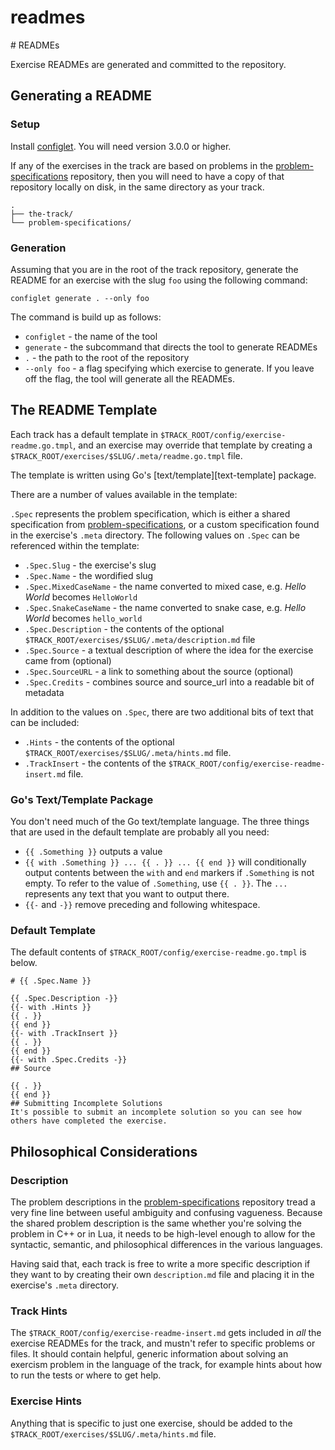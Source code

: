 # readmes

\# READMEs

Exercise READMEs are generated and committed to the repository.

## Generating a README

### Setup

Install [configlet](https://github.com/exercism/configlet). You will need version 3.0.0 or higher.

If any of the exercises in the track are based on problems in the [problem-specifications](https://github.com/exercism/problem-specifications/tree/master/exercises) repository, then you will need to have a copy of that repository locally on disk, in the same directory as your track.

```text
.
├── the-track/
└── problem-specifications/
```

### Generation

Assuming that you are in the root of the track repository, generate the README for an exercise with the slug `foo` using the following command:

```text
configlet generate . --only foo
```

The command is build up as follows:

* `configlet` - the name of the tool
* `generate` - the subcommand that directs the tool to generate READMEs
* `.` - the path to the root of the repository
* `--only foo` - a flag specifying which exercise to generate. If you leave off the flag, the tool will generate all the READMEs.

## The README Template

Each track has a default template in `$TRACK_ROOT/config/exercise-readme.go.tmpl`, and an exercise may override that template by creating a `$TRACK_ROOT/exercises/$SLUG/.meta/readme.go.tmpl` file.

The template is written using Go's \[text/template\]\[text-template\] package.

There are a number of values available in the template:

`.Spec` represents the problem specification, which is either a shared specification from [problem-specifications](https://github.com/exercism/problem-specifications/tree/master/exercises), or a custom specification found in the exercise's `.meta` directory. The following values on `.Spec` can be referenced within the template:

* `.Spec.Slug` - the exercise's slug
* `.Spec.Name` - the wordified slug
* `.Spec.MixedCaseName` - the name converted to mixed case, e.g. _Hello World_ becomes `HelloWorld`
* `.Spec.SnakeCaseName` - the name converted to snake case, e.g. _Hello World_ becomes `hello_world`
* `.Spec.Description` - the contents of the optional `$TRACK_ROOT/exercises/$SLUG/.meta/description.md` file
* `.Spec.Source` - a textual description of where the idea for the exercise came from \(optional\)
* `.Spec.SourceURL` - a link to something about the source \(optional\)
* `.Spec.Credits` - combines source and source\_url into a readable bit of metadata

In addition to the values on `.Spec`, there are two additional bits of text that can be included:

* `.Hints` - the contents of the optional `$TRACK_ROOT/exercises/$SLUG/.meta/hints.md` file.
* `.TrackInsert` - the contents of the `$TRACK_ROOT/config/exercise-readme-insert.md` file.

### Go's Text/Template Package

You don't need much of the Go text/template language. The three things that are used in the default template are probably all you need:

* `{{ .Something }}` outputs a value
* `{{ with .Something }} ... {{ . }} ... {{ end }}` will conditionally output contents between the `with` and `end` markers if `.Something` is not empty. To refer to the value of `.Something`, use `{{ . }}`. The `...` represents any text that you want to output there.
* `{{-` and `-}}` remove preceding and following whitespace.

### Default Template

The default contents of `$TRACK_ROOT/config/exercise-readme.go.tmpl` is below.

```text
# {{ .Spec.Name }}

{{ .Spec.Description -}}
{{- with .Hints }}
{{ . }}
{{ end }}
{{- with .TrackInsert }}
{{ . }}
{{ end }}
{{- with .Spec.Credits -}}
## Source

{{ . }}
{{ end }}
## Submitting Incomplete Solutions
It's possible to submit an incomplete solution so you can see how others have completed the exercise.
```

## Philosophical Considerations

### Description

The problem descriptions in the [problem-specifications](https://github.com/exercism/problem-specifications/tree/master/exercises) repository tread a very fine line between useful ambiguity and confusing vagueness. Because the shared problem description is the same whether you're solving the problem in C++ or in Lua, it needs to be high-level enough to allow for the syntactic, semantic, and philosophical differences in the various languages.

Having said that, each track is free to write a more specific description if they want to by creating their own `description.md` file and placing it in the exercise's `.meta` directory.

### Track Hints

The `$TRACK_ROOT/config/exercise-readme-insert.md` gets included in _all_ the exercise READMEs for the track, and mustn't refer to specific problems or files. It should contain helpful, generic information about solving an exercism problem in the language of the track, for example hints about how to run the tests or where to get help.

### Exercise Hints

Anything that is specific to just one exercise, should be added to the `$TRACK_ROOT/exercises/$SLUG/.meta/hints.md` file.

